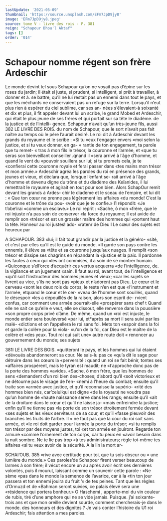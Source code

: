 ```yaml
---
lastUpdate: '2021-05-09'
thumbnail: 'https://source.unsplash.com/EFm7JpD9jy8'
image: 'EFm7JpD9jy8.jpeg'
source: tome V - livre des rois - P. 381
reign: "Schapour Dhou'l Aktaf"
tags: []
order: '014'
---
```


# Schapour nomme régent son frère Ardeschir

Le monde devint tel sous Schapour qu’on ne voyait pas d’épine sur les roses du jardin; il était si juste, si prudent, si intelligent, si prêt à travailler, à donner et à. se battre, qu’il ne lui restait pas un ennemi dans tout le pays, et que les méchants ne conservaient pas un refuge sur la terre. Lorsqu’il n’eut plus rien à espérer du ciel sublime, car ses an-
nées s’élevaient-à soixanté et dix et plus, il fit appeler
devant lui un scribe, le grand Mobed et Ardeschir, qui était le plus jeune de ses frères et qui portait
sur sa tête le diadème. de la justice et de l’intelli- gence. Schapour n’avait qu’un très-jeune fils, aussi
382 LE LIVRE DES ROIS.
du nom de Schapour, que le sort n’avait pas fait naître au temps où le père l’aurait désiré.
Le roi dit à Ardeschir devant les grands du royaume et le scribe : «Si tu veux t’engager envers «moi selon la justice, et si tu veux donner, en ga- « rantie de ton engagement, ta parole que tu remet- « tras à mon fils le trésor, la couronne et l’armée, et
«que tu seras son bienveillant conseiller .qnand il «sera arrivé à l’âge d’homme, et quand le vent du
«pouvoir souillera sur lui; si tu promets cela, je te «confierai cette couronne royale et ferai passer dans «tes mains mon trésor et mon armée.» Ardeschir
agréa les paroles du roi en présence des grands,
jeunes et vieux, et déclara que, lorsque l’enfant se- rait arrivé à l’âge d’homme et devenu digne du trône
et du diadème des Keïanides, il lui remettrait le royaume et agirait en tout pour son bien.
Alors SchapOur remit devant les grands à Ardes- chir le diadème et le sceau de l’empire, et lui dit :
« Que ton cœur ne prenne pas légèrement les affaires
«du monde! C’est la couronne et le trône du pou-
«voir que je te confie.» l1 répondit: «Je t’obe’irai
«comme un esclave.» Le roi reprit : «Sache, ô mon «frère, que le roi injuste n’a pas soin de conserver
«la force du royaume; il est avide de remplir son «trésor et est un grossier maître des hommes qui «portent haut la tête. Honneur au roi justes! ado- «ratenr de Dieu l Le cœur des sujets est heureux par

A SCHAPOUR. 383 «lui; il fait tout grandir par la justice et la généro-
«sité, et c’est par elles qu’il est le guide du monde.
«Il garde son pays contre les ennemis, il élève sa «tête et sa couronne jusqu’aux nuages. Il remplit
«son trésor et dissipe ses chagrins en répandant la «justice et la paix. Il pardonne les fautes à ceux qui «les ont commises, il a soin de se montrer humain. «Quiconque s’ell’orce d’acquérir ces vertus acquerra
«de l’intelligence, de. la vigilance et un jugement «sain. Il faut au roi, avant tout, de l’intelligence et «qu’il soit l’instructeur des hommes jeunes et vieux;
«car les sujets se livrent au vice, s’ils ne sont pas «pieux et n’adorent pas Dieu. Le cœur et le cerveau «sont les deux rois du corps, le reste n’en est que «l’instrument et l’armée, etquand le cœur et le cer-
«veau de l’homme sont souillés, quand le désespoir
«les a dépouillés de la raison, alors son esprit de- rvient confus, car comment une armée pourrait-elle «prospérer sans chef t Quand elle ne sait ce qu’elle
e veut, elle se dissout, elle renverse dans la poussière «son propre corps privé d’âme. De même, quand un
«roi est injuste, le monde entier sera bouleversé «par lui, et\*après sa mort il sera suivi par les malé- «dictions et on l’appellera le roi sans foi. Mets ton «espoir dans la foi et garde la colère pour la viola- «u’on de la foi, car Dieu est le maître de la colère et
«des yeux. Tout roi qui suit une» autre route doit
« renoncer au gouvernement du monde; ses sujets

381I LE LIVRE DES BOIS.
«quitteront le pays, et les hommes qui lui étaient «dévoués abandonneront sa cour. Ne sais-lu pas ce «qu’a dit le sage pour détruire dans les cœurs la «perversité : quand un roi se fait bénir, tontes ses «affaires prospèrent, mais le tyran est maudit; ne «t’approche donc pas de la porte des hommes «avides.
«Sache, ô mon frère, que les hommes de sens «demandent d’un roi bien des-choses; d’abord qu’il
«soit victorieux et ne détourne pas le visage de l’en- «nemi à l’heure du combat; ensuite qu’il traite son «armée avec justice, et qu’il reconnaisse la supério-
«rité des hommes bien nés, car’celui’qui est digne
«de la royauté ne voudra pas qu’un homme de «haute naissance serve dans les rangs; ensuite qu’il «ait de la droiture dans le cœur et qu’il ne laisse ja- «mais enfreindre la justice; enfin qu’il ne tienne pas «la porte de son trésor étroitement fermée devant «ses sujets et les vieux serviteurs de sa cour, et qu’il «fasse pleuvoir des branches les fruits de l’arbre. Il « ne faut pas que la cour du roi soit sans armée, et «le roi doit garder pour l’armée la porte du trésor;
«si tu remplis ton trésor par des moyens justes, toi «et ton armée en jouiront. Regarde ton armure
«comme l’ornement de ton corps, car tu peux en «avoir besoin dans la nuit sombre. Ne te lie pas trop «à tes administrateurs; règle toi-même tes alfaires
«si tu veux avoir de la sécurité. A la lin la mort ar-

SCHAI’OUB. 385 «rive avec certitude pour toi, que tu sois obscur ou
« une lumière du monde.»
Ces paroles’de Schapour firent verser beaucoup
de larmes à son frère; il vécut encore un au après avoir écrit ses dernières volontés, puis il mourut, laissant comme un souvenir cette parole : «Ne sème «pas dans le monde la semence de l’avarice, car à la «tin ton jour passera et ton ennemi jouira du fruit
’« de tes peines. Tant que les règles d’Ormuzd et de «Bahman seront suivies, ce palais élevé sera une «résidence qui portera bonheur.»
O Haschemi , apporte-moi du vin couleur de rubis, tiré d’une amphore qui ne se vide jamais. Puisque.
j’ai soixante-trois ans et que mon oreille devient sourde, comment chercherais-je dans le monde. des honneurs et des dignités ? Je vais conter l’histoire du
U1
roi Ardeschir; fais attention a mes paroles.
